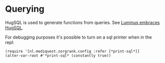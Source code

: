 # Querying

HugSQL is used to generate functions from queries. See [Luminus embraces HugSQL][1].

For debugging purposes it's possible to turn on a sql printer when in the repl:

    (require '[nl.mediquest.zorgrank.config :refer [*print-sql*]]
    (alter-var-root #'*print-sql* (constantly true))

[1]: https://yogthos.net/posts/2016-02-22-LuminusEmbracingHugSQL.html
